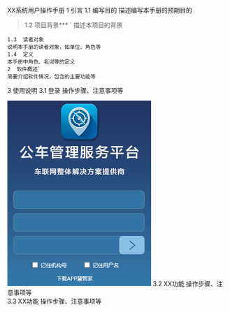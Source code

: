 XX系统用户操作手册
1  引言
1.1  编写目的
        描述编写本手册的预期目的   


> 1.2  项目背景***
       ` 描述本项目的背景
    
    1.3  读者对象
    说明本手册的读者对象，如单位、角色等
    1.4  定义
    本手册中角色、名词等的定义
    2  软件概述`
    简要介绍软件情况，包含的主要功能等 
3  使用说明
3.1  登录
        操作步骤、注意事项等 

![](https://github.com/VMPTeam/vmp/blob/master/docs/06UserManual/images/login.png)
3.2  XX功能
        操作步骤、注意事项等  
3.3  XX功能
        操作步骤、注意事项等  
